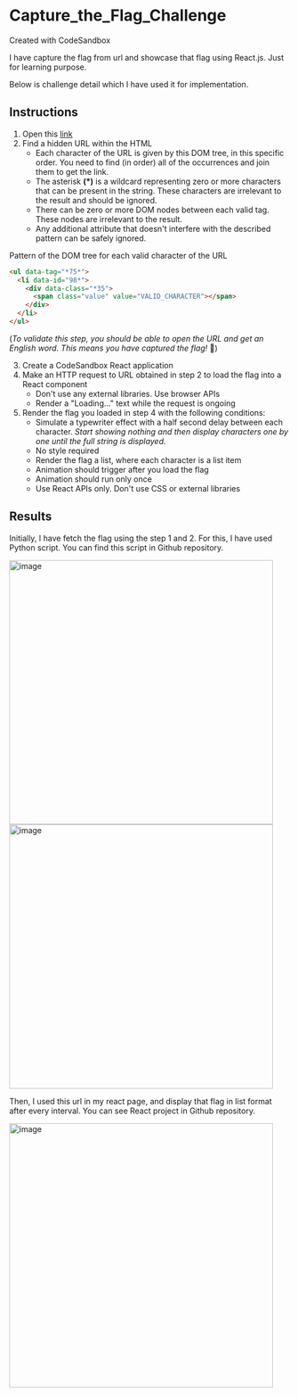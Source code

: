 # Capture_the_Flag_Challenge
Created with CodeSandbox

I have capture the flag from url and showcase that flag using React.js. Just for learning purpose.

Below is challenge detail which I have used it for implementation. 

## Instructions

1. Open this [link](https://tns4lpgmziiypnxxzel5ss5nyu0nftol.lambda-url.us-east-1.on.aws/challenge)
2. Find a hidden URL within the HTML
   - Each character of the URL is given by this DOM tree, in this specific order. You need to find (in order) all of the occurrences and join them to get the link.
   - The asterisk **(\*)** is a wildcard representing zero or more characters that can be present in the string. These characters are irrelevant to the result and should be ignored.
   - There can be zero or more DOM nodes between each valid tag. These nodes are irrelevant to the result.
   - Any additional attribute that doesn't interfere with the described pattern can be safely ignored.

Pattern of the DOM tree for each valid character of the URL

```html
<ul data-tag="*75*">
  <li data-id="98*">
    <div data-class="*35">
      <span class="value" value="VALID_CHARACTER"></span>
    </div>
  </li>
</ul>
```

(_To validate this step, you should be able to open the URL and get an English word. This means you have captured the flag!_ 🥳)

3. Create a CodeSandbox React application
4. Make an HTTP request to URL obtained in step 2 to load the flag into a React component
   - Don't use any external libraries. Use browser APIs
   - Render a "Loading..." text while the request is ongoing
5. Render the flag you loaded in step 4 with the following conditions:
   - Simulate a typewriter effect with a half second delay between each character. _Start showing nothing and then display characters one by one until the full string is displayed._
   - No style required
   - Render the flag a list, where each character is a list item
   - Animation should trigger after you load the flag
   - Animation should run only once
   - Use React APIs only. Don't use CSS or external libraries


## Results

Initially, I have fetch the flag using the step 1 and 2. For this, I have used Python script. You can find this script in Github repository.

<img width="474" alt="image" src="https://github.com/Rushikesh1234/Capture_the_Flag_Challenge/assets/38386736/83eac2d3-495f-4a9e-8a5b-064c93127251">

<img width="474" alt="image" src="https://github.com/Rushikesh1234/Capture_the_Flag_Challenge/assets/38386736/250de74d-d966-4a75-a9bc-4b69c2f5826e">

Then, I used this url in my react page, and display that flag in list format after every interval. You can see React project in Github repository.

<img width="474" alt="image" src="https://github.com/Rushikesh1234/Capture_the_Flag_Challenge/assets/38386736/a412515a-a295-4535-861b-cdfd3c22b7a1">
